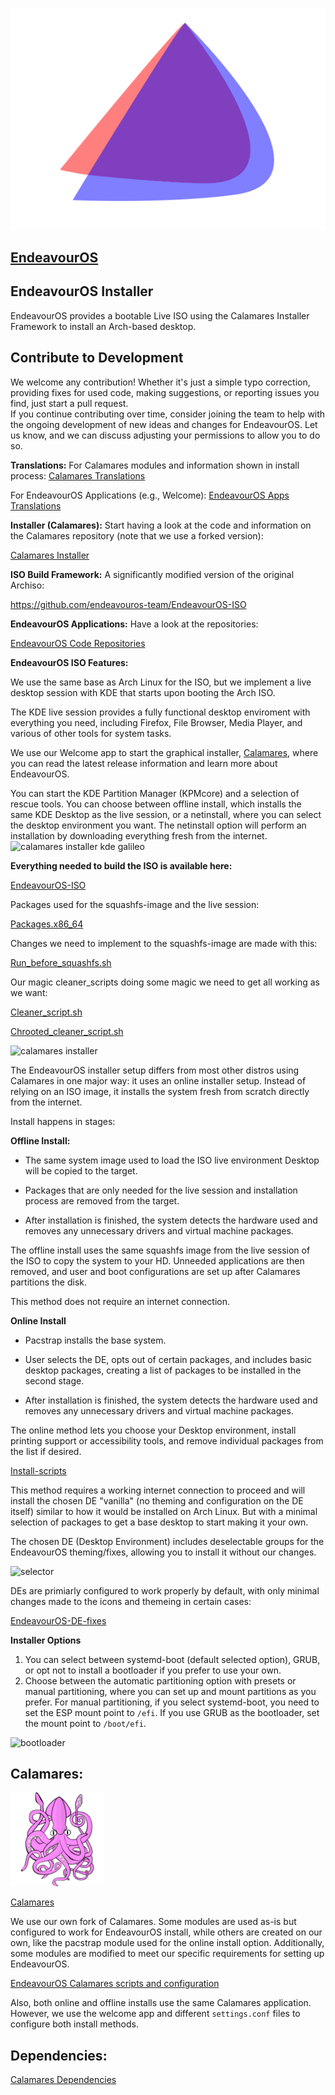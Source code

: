 ![icon](https://raw.githubusercontent.com/endeavouros-team/artwork-images-logo/b53c4b90276e77d530785cb60d33c6bc3cc02f45/icons/endeavour-logo-sans-logotype.svg)

## [EndeavourOS](https://endeavouros.com)

## EndeavourOS Installer 
EndeavourOS provides a bootable Live ISO using the Calamares Installer Framework to install an Arch-based desktop.

## Contribute to Development

We welcome any contribution! Whether it's just a simple typo correction, providing fixes for used code, making suggestions, or reporting issues you find, just start a pull request.<br>
If you continue contributing over time, consider joining the team to help with the ongoing development of new ideas and changes for EndeavourOS. Let us know, and we can discuss adjusting your permissions to allow you to do so.

**Translations:**
For Calamares modules and information shown in install process:
[Calamares Translations](https://github.com/endeavouros-team/calamares/blob/calamares/data/eos/calamares-translations.txt)

For EndeavourOS Applications (e.g., Welcome):
[EndeavourOS Apps Translations](https://github.com/endeavouros-team/PKGBUILDS/tree/master/eos-translations)

**Installer (Calamares):**
Start having a look at the code and information on the Calamares repository (note that we use a forked version):

[Calamares Installer](https://github.com/endeavouros-team/calamares)

**ISO Build Framework:**
A significantly modified version of the original Archiso:

https://github.com/endeavouros-team/EndeavourOS-ISO

**EndeavourOS Applications:**
Have a look at the repositories:

[EndeavourOS Code Repositories](https://github.com/orgs/endeavouros-team/repositories)


**EndeavourOS ISO Features:**

We use the same base as Arch Linux for the ISO, but we implement a live desktop session with KDE that starts upon booting the Arch ISO.

The KDE live session provides a fully functional desktop enviroment with everything you need, including Firefox, File Browser, Media Player, and various of other tools for system tasks.

We use our Welcome app to start the graphical installer, [Calamares](https://calamares.io/), where you can read the latest release information and learn more about EndeavourOS.

You can start the KDE Partition Manager (KPMcore) and a selection of rescue tools. You can choose between offline install, which installs the same KDE Desktop as the live session, or a netinstall, where you can select the desktop environment you want. The netinstall option will perform an installation by downloading everything fresh from the internet. <!-- Reword -->
![calamares installer kde galileo](https://raw.githubusercontent.com/endeavouros-team/EndeavourOS-Development/main/images/livesession-kde-galileo.png)

**Everything needed to build the ISO is available here:**

[EndeavourOS-ISO](https://github.com/endeavouros-team/EndeavourOS-ISO)

Packages used for the squashfs-image and the live session:

[Packages.x86_64](https://github.com/endeavouros-team/EndeavourOS-ISO/blob/main/packages.x86_64)

Changes we need to implement to the squashfs-image are made with this:

[Run_before_squashfs.sh](https://github.com/endeavouros-team/EndeavourOS-ISO/blob/main/run_before_squashfs.sh)


Our magic cleaner_scripts doing some magic we need to get all working as we want:

[Cleaner_script.sh](https://github.com/endeavouros-team/calamares/blob/calamares/data/eos/scripts/cleaner_script.sh)

[Chrooted_cleaner_script.sh](https://github.com/endeavouros-team/calamares/blob/calamares/data/eos/scripts/chrooted_cleaner_script.sh)

![calamares installer](https://raw.githubusercontent.com/endeavouros-team/EndeavourOS-Development/main/images/online-offline-welcome-kde-galileo.png)

The EndeavourOS installer setup differs from most other distros using Calamares in one major way: it uses an online installer setup. Instead of relying on an ISO image, it installs the system fresh from scratch directly from the internet.

Install happens in stages:

**Offline Install:**

* The same system image used to load the ISO live environment Desktop will be copied to the target. <!-- check -->
    
* Packages that are only needed for the live session and installation process are removed from the target.
    
* After installation is finished, the system detects the hardware used and removes any unnecessary drivers and virtual machine packages.
    
The offline install uses the same squashfs image from the live session of the ISO to copy the system to your HD. Unneeded applications are then removed, and user and boot configurations are set up after Calamares partitions the disk.

This method does not require an internet connection.

**Online Install**

* Pacstrap installs the base system.
    
* User selects the DE, opts out of certain packages, and includes basic desktop packages, creating a list of packages to be installed in the second stage.
    
* After installation is finished, the system detects the hardware used and removes any unnecessary drivers and virtual machine packages.

The online method lets you choose your Desktop environment, install printing support or accessibility tools, and remove individual packages from the list if desired.

[Install-scripts](https://github.com/endeavouros-team/calamares/tree/calamares/data/eos/scripts)

This method requires a working internet connection to proceed and will install the chosen DE "vanilla" (no theming and configuration on the DE itself) similar to how it would be installed on Arch Linux. But with a minimal selection of packages to get a base desktop to start making it your own.

The chosen DE (Desktop Environment) includes deselectable groups for the EndeavourOS theming/fixes, allowing you to install it without our changes.

![selector](https://raw.githubusercontent.com/endeavouros-team/EndeavourOS-Development/main/images/eos-theme-deselect-kde-galileo.png)

DEs are primiarly configured to work properly by default, with only minimal changes made to the icons and themeing in certain cases:

[EndeavourOS-DE-fixes](https://github.com/endeavouros-team/endeavouros-DE-fixes)


**Installer Options**
1. You can select between systemd-boot (default selected option), GRUB, or opt not to install a bootloader if you prefer to use your own.
2. Choose between the automatic partitioning option with presets or manual partitioning, where you can set up and mount partitions as you prefer. For manual partitioning, if you select systemd-boot, you need to set the ESP mount point to `/efi`. If you use GRUB as the bootloader, set the mount point to `/boot/efi`.

![bootloader](https://github.com/endeavouros-team/EndeavourOS-Development/assets/16797647/120fc78b-4dfb-44a9-8fba-6ca064b87f57)



## Calamares:
 <img src="https://raw.githubusercontent.com/calamares/calamares/calamares/src/branding/default/squid.png" width="150" height="150">
 
[Calamares](https://calamares.io/)

We use our own fork of Calamares. Some modules are used as-is but configured to work for EndeavourOS install, while others are created on our own, like the pacstrap module used for the online install option. Additionally, some modules are modified to meet our specific requirements for setting up EndeavourOS.

[EndeavourOS Calamares scripts and configuration](https://github.com/endeavouros-team/calamares/tree/calamares/data/eos)

Also, both online and offline installs use the same Calamares application.
However, we use the welcome app and different `settings.conf` files to configure both install methods.

## Dependencies:

[Calamares Dependencies](https://github.com/endeavouros-team/calamares#readme)


